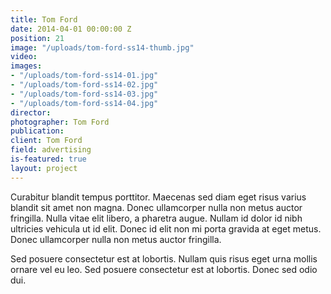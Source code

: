 ```yaml
---
title: Tom Ford
date: 2014-04-01 00:00:00 Z
position: 21
image: "/uploads/tom-ford-ss14-thumb.jpg"
video: 
images:
- "/uploads/tom-ford-ss14-01.jpg"
- "/uploads/tom-ford-ss14-02.jpg"
- "/uploads/tom-ford-ss14-03.jpg"
- "/uploads/tom-ford-ss14-04.jpg"
director: 
photographer: Tom Ford
publication: 
client: Tom Ford
field: advertising
is-featured: true
layout: project
---
```


Curabitur blandit tempus porttitor. Maecenas sed diam eget risus varius blandit sit amet non magna. Donec ullamcorper nulla non metus auctor fringilla. Nulla vitae elit libero, a pharetra augue. Nullam id dolor id nibh ultricies vehicula ut id elit. Donec id elit non mi porta gravida at eget metus. Donec ullamcorper nulla non metus auctor fringilla.

Sed posuere consectetur est at lobortis. Nullam quis risus eget urna mollis ornare vel eu leo. Sed posuere consectetur est at lobortis. Donec sed odio dui.